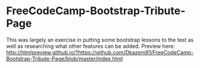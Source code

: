 # FreeCodeCamp-Bootstrap-Tribute-Page
This was largely an exercise in putting some bootstrap lessons to the test as well as researching what other features can be added. 
Preview here:
http://htmlpreview.github.io/?https://github.com/Dkazem91/FreeCodeCamp-Bootstrap-Tribute-Page/blob/master/index.html
